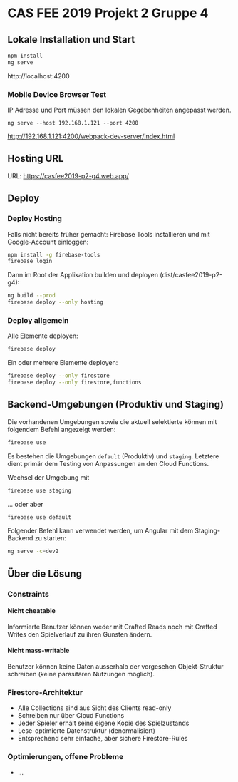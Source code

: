# CAS FEE 2019 Projekt 2 Gruppe 4

## Lokale Installation und Start

```sh
npm install
ng serve
```

http://localhost:4200

### Mobile Device Browser Test

IP Adresse und Port müssen den lokalen Gegebenheiten angepasst werden.

```
ng serve --host 192.168.1.121 --port 4200
```

http://192.168.1.121:4200/webpack-dev-server/index.html

## Hosting URL

URL: https://casfee2019-p2-g4.web.app/

## Deploy

### Deploy Hosting

Falls nicht bereits früher gemacht: Firebase Tools installieren und 
mit Google-Account einloggen:

```sh
npm install -g firebase-tools
firebase login
```

Dann im Root der Applikation builden und deployen (dist/casfee2019-p2-g4): 

```sh
ng build --prod
firebase deploy --only hosting
```

### Deploy allgemein

Alle Elemente deployen:
```sh
firebase deploy
```

Ein oder mehrere Elemente deployen:
```sh
firebase deploy --only firestore
firebase deploy --only firestore,functions
```

## Backend-Umgebungen (Produktiv und Staging)

Die vorhandenen Umgebungen sowie die aktuell selektierte können mit folgendem Befehl angezeigt werden:

```sh
firebase use
```

Es bestehen die Umgebungen `default` (Produktiv) und `staging`. Letztere dient primär dem Testing von Anpassungen an den Cloud Functions. 

Wechsel der Umgebung mit
```sh
firebase use staging
```
... oder aber
```sh
firebase use default
```

Folgender Befehl kann verwendet werden, um Angular mit dem Staging-Backend zu starten:

```sh
ng serve -c=dev2
```

## Über die Lösung

### Constraints

#### Nicht cheatable

Informierte Benutzer können weder mit Crafted Reads noch mit Crafted Writes den Spielverlauf zu ihren Gunsten ändern. 

#### Nicht mass-writable

Benutzer können keine Daten ausserhalb der vorgesehen Objekt-Struktur schreiben (keine parasitären Nutzungen möglich).

### Firestore-Architektur

- Alle Collections sind aus Sicht des Clients read-only
- Schreiben nur über Cloud Functions
- Jeder Spieler erhält seine eigene Kopie des Spielzustands
- Lese-optimierte Datenstruktur (denormalisiert)
- Entsprechend sehr einfache, aber sichere Firestore-Rules


### Optimierungen, offene Probleme

- ...

